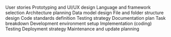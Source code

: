 User stories
Prototyping and UI/UX design
Language and framework selection
Architecture planning
Data model design
File and folder structure design
Code standards definition
Testing strategy
Documentation plan
Task breakdown
Development environment setup
Implementation (coding)
Testing
Deployment strategy
Maintenance and update planning